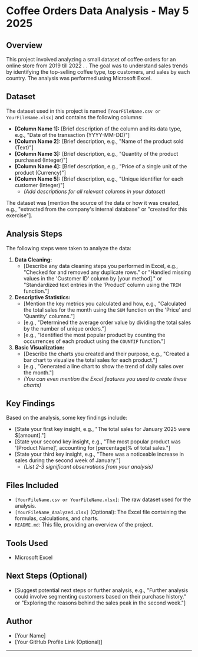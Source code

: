 # Coffee Orders Data Analysis - May 5 2025

## Overview

This project involved analyzing a small dataset of coffee orders for an online store from 2019 till 2022 . . The goal was to understand sales trends by identifying the top-selling coffee type, top customers, and sales by each country.  The analysis was performed using Microsoft Excel.
## Dataset

The dataset used in this project is named `[YourFileName.csv or YourFileName.xlsx]` and contains the following columns:

* **[Column Name 1]:** [Brief description of the column and its data type, e.g., "Date of the transaction (YYYY-MM-DD)"]
* **[Column Name 2]:** [Brief description, e.g., "Name of the product sold (Text)"]
* **[Column Name 3]:** [Brief description, e.g., "Quantity of the product purchased (Integer)"]
* **[Column Name 4]:** [Brief description, e.g., "Price of a single unit of the product (Currency)"]
* **[Column Name 5]:** [Brief description, e.g., "Unique identifier for each customer (Integer)"]
    * *(Add descriptions for all relevant columns in your dataset)*

The dataset was [mention the source of the data or how it was created, e.g., "extracted from the company's internal database" or "created for this exercise"].

## Analysis Steps

The following steps were taken to analyze the data:

1.  **Data Cleaning:**
    * [Describe any data cleaning steps you performed in Excel, e.g., "Checked for and removed any duplicate rows." or "Handled missing values in the 'Customer ID' column by [your method]." or "Standardized text entries in the 'Product' column using the `TRIM` function."]
2.  **Descriptive Statistics:**
    * [Mention the key metrics you calculated and how, e.g., "Calculated the total sales for the month using the `SUM` function on the 'Price' and 'Quantity' columns."]
    * [e.g., "Determined the average order value by dividing the total sales by the number of unique orders."]
    * [e.g., "Identified the most popular product by counting the occurrences of each product using the `COUNTIF` function."]
3.  **Basic Visualization:**
    * [Describe the charts you created and their purpose, e.g., "Created a bar chart to visualize the total sales for each product."]
    * [e.g., "Generated a line chart to show the trend of daily sales over the month."]
    * *(You can even mention the Excel features you used to create these charts)*

## Key Findings

Based on the analysis, some key findings include:

* [State your first key insight, e.g., "The total sales for January 2025 were $[amount]."]
* [State your second key insight, e.g., "The most popular product was '[Product Name]', accounting for [percentage]% of total sales."]
* [State your third key insight, e.g., "There was a noticeable increase in sales during the second week of January."]
    * *(List 2-3 significant observations from your analysis)*

## Files Included

* `[YourFileName.csv or YourFileName.xlsx]`: The raw dataset used for the analysis.
* `[YourFileName_Analyzed.xlsx]` (Optional): The Excel file containing the formulas, calculations, and charts.
* `README.md`: This file, providing an overview of the project.

## Tools Used

* Microsoft Excel

## Next Steps (Optional)

* [Suggest potential next steps or further analysis, e.g., "Further analysis could involve segmenting customers based on their purchase history." or "Exploring the reasons behind the sales peak in the second week."]

## Author

* [Your Name]
* [Your GitHub Profile Link (Optional)]

---